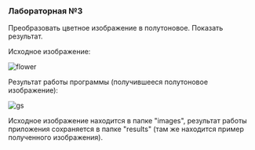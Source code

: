 ### Лабораторная №3
Преобразовать цветное изображение в полутоновое. Показать результат.

Исходное изображение:

![flower](https://user-images.githubusercontent.com/48531344/109677137-6e3b1080-7b8a-11eb-9cc2-69a6b770bc6b.jpg)

Результат работы программы (получившееся полутоновое изображение):

![gs](https://user-images.githubusercontent.com/48531344/109677786-0afdae00-7b8b-11eb-835d-02a32dd77ad8.jpg)

Исходное изображение находится в папке "images", результат работы приложения сохраняется в папке "results" (там же находится пример полученного изображения).
